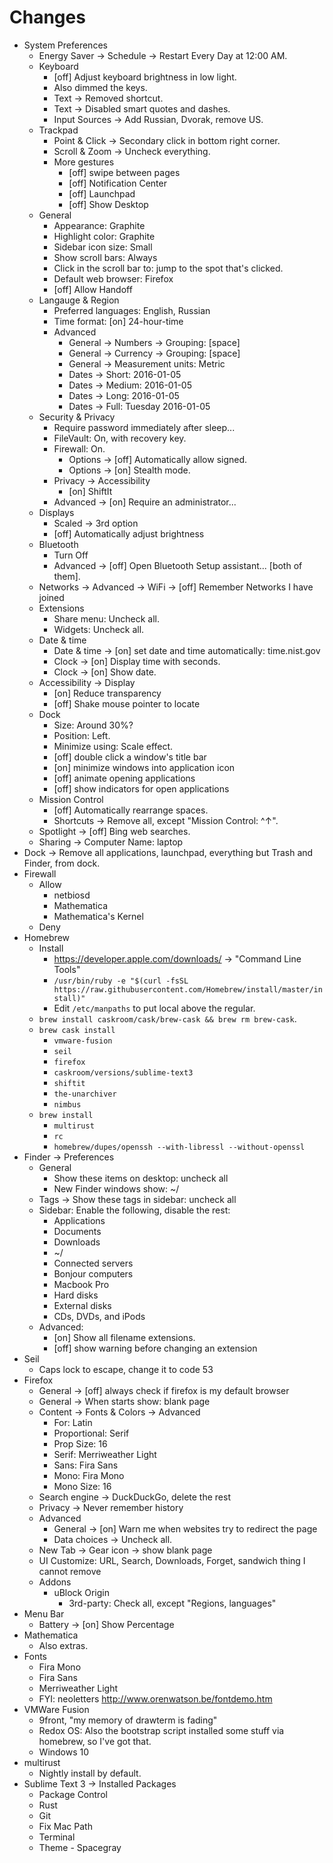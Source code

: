 # Changes

- System Preferences
	- Energy Saver -> Schedule -> Restart Every Day at 12:00 AM.
	- Keyboard
		- [off] Adjust keyboard brightness in low light.
		- Also dimmed the keys.
		- Text -> Removed shortcut.
		- Text -> Disabled smart quotes and dashes.
		- Input Sources -> Add Russian, Dvorak, remove US.
	- Trackpad
		- Point & Click -> Secondary click in bottom right corner.
		- Scroll & Zoom -> Uncheck everything.
		- More gestures
			- [off] swipe between pages
			- [off] Notification Center
			- [off] Launchpad
			- [off] Show Desktop
	- General
		- Appearance: Graphite
		- Highlight color: Graphite
		- Sidebar icon size: Small
		- Show scroll bars: Always
		- Click in the scroll bar to: jump to the spot that's clicked.
		- Default web browser: Firefox
		- [off] Allow Handoff
	- Langauge & Region
		- Preferred languages: English, Russian
		- Time format: [on] 24-hour-time
		- Advanced
			- General -> Numbers -> Grouping: [space]
			- General -> Currency -> Grouping: [space]
			- General -> Measurement units: Metric
			- Dates -> Short: 2016-01-05
			- Dates -> Medium: 2016-01-05
			- Dates -> Long: 2016-01-05
			- Dates -> Full: Tuesday 2016-01-05
	- Security & Privacy
		- Require password immediately after sleep...
		- FileVault: On, with recovery key.
		- Firewall: On.
			- Options -> [off] Automatically allow signed.
			- Options -> [on] Stealth mode.
		- Privacy -> Accessibility
			- [on] ShiftIt
		- Advanced -> [on] Require an administrator...
	- Displays
		- Scaled -> 3rd option
		- [off] Automatically adjust brightness
	- Bluetooth
		- Turn Off
		- Advanced -> [off] Open Bluetooth Setup assistant... [both of them].
	- Networks -> Advanced -> WiFi -> [off] Remember Networks I have joined
	- Extensions
		- Share menu: Uncheck all.
		- Widgets: Uncheck all.
	- Date & time
		- Date & time -> [on] set date and time automatically: time.nist.gov
		- Clock -> [on] Display time with seconds.
		- Clock -> [on] Show date.
	- Accessibility -> Display
		- [on] Reduce transparency
		- [off] Shake mouse pointer to locate
	- Dock
		- Size: Around 30%?
		- Position: Left.
		- Minimize using: Scale effect.
		- [off] double click a window's title bar
		- [on] minimize windows into application icon
		- [off] animate opening applications
		- [off] show indicators for open applications
	- Mission Control
		- [off] Automatically rearrange spaces.
		- Shortcuts -> Remove all, except "Mission Control: ^↑".
	- Spotlight -> [off] Bing web searches.
	- Sharing -> Computer Name: laptop
- Dock -> Remove all applications, launchpad, everything but Trash and Finder, from dock.
- Firewall
	- Allow
		- netbiosd
		- Mathematica
		- Mathematica's Kernel
	- Deny
- Homebrew
	- Install
		- https://developer.apple.com/downloads/ -> "Command Line Tools"
		- `/usr/bin/ruby -e "$(curl -fsSL https://raw.githubusercontent.com/Homebrew/install/master/install)"`
		- Edit `/etc/manpaths` to put local above the regular.
	- `brew install caskroom/cask/brew-cask && brew rm brew-cask`.
	- `brew cask install`
		- `vmware-fusion`
		- `seil`
		- `firefox`
		- `caskroom/versions/sublime-text3`
		- `shiftit`
		- `the-unarchiver`
		- `nimbus`
	- `brew install`
		- `multirust`
		- `rc`
		- `homebrew/dupes/openssh --with-libressl --without-openssl`
- Finder -> Preferences
	- General
		- Show these items on desktop: uncheck all
		- New Finder windows show: ~/
	- Tags -> Show these tags in sidebar: uncheck all
	- Sidebar: Enable the following, disable the rest:
		- Applications
		- Documents
		- Downloads
		- ~/
		- Connected servers
		- Bonjour computers
		- Macbook Pro
		- Hard disks
		- External disks
		- CDs, DVDs, and iPods
	- Advanced:
		- [on] Show all filename extensions.
		- [off] show warning before changing an extension
- Seil
	- Caps lock to escape, change it to code 53
- Firefox
	- General -> [off] always check if firefox is my default browser
	- General -> When starts show: blank page
	- Content -> Fonts & Colors -> Advanced
		- For: Latin
		- Proportional: Serif
		- Prop Size: 16
		- Serif: Merriweather Light
		- Sans: Fira Sans
		- Mono: Fira Mono
		- Mono Size: 16
	- Search engine -> DuckDuckGo, delete the rest
	- Privacy -> Never remember history
	- Advanced
		- General -> [on] Warn me when websites try to redirect the page
		- Data choices -> Uncheck all.
	- New Tab -> Gear icon -> show blank page
	- UI Customize: URL, Search, Downloads, Forget, sandwich thing I cannot remove
	- Addons
		- uBlock Origin
			- 3rd-party: Check all, except "Regions, languages"
- Menu Bar
	- Battery -> [on] Show Percentage
- Mathematica
	- Also extras.
- Fonts
	- Fira Mono
	- Fira Sans
	- Merriweather Light
	- FYI: neoletters http://www.orenwatson.be/fontdemo.htm
- VMWare Fusion
	- 9front, "my memory of drawterm is fading"
	- Redox OS: Also the bootstrap script installed some stuff via homebrew, so I've got that.
	- Windows 10
- multirust
	- Nightly install by default.
- Sublime Text 3 -> Installed Packages
	- Package Control
	- Rust
	- Git
	- Fix Mac Path
	- Terminal
	- Theme - Spacegray